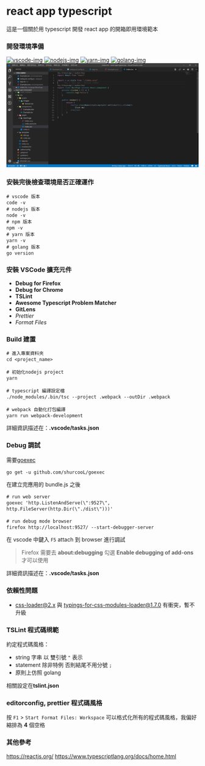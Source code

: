 # react app typescript

這是一個關於用 typescript 開發 react app 的開箱即用環境範本

### 開發環境準備

<a href="https://code.visualstudio.com">
<img src="https://user-images.githubusercontent.com/49339/32078127-102bbcfe-baa6-11e7-8ab9-b04dcad2035e.png" alt="vscode-img" width="10%"/></a>

<a href="https://nodejs.org">
<img src="https://nodejs.org/static/images/logos/nodejs-new-pantone-black.png" alt="nodejs-img" width="15%"/></a>

<a href="https://yarnpkg.com">
<img src="https://raw.githubusercontent.com/yarnpkg/assets/master/yarn-kitten-full.png" alt="yarn-img" width="15%"/></a>

<a href="https://golang.org/dl">
<img src="https://blog.golang.org/go-brand/Go-Logo/SVG/Go-Logo_Blue.svg" alt="golang-img" width="10%"/></a>
<br />

<img src="https://raw.githubusercontent.com/lightyen/react-app-typescript/master/env.png" />

### 安裝完後檢查環境是否正確運作

```shell
# vscode 版本
code -v
# nodejs 版本
node -v
# npm 版本
npm -v
# yarn 版本
yarn -v
# golang 版本
go version
```

### 安裝 VSCode 擴充元件

- **Debug for Firefox**
- **Debug for Chrome**
- **TSLint**
- **Awesome Typescript Problem Matcher**
- **GitLens**
- _Prettier_
- _Format Files_

### Build 建置

```shell
# 進入專案資料夾
cd <project_name>

# 初始化nodejs project
yarn

# typescript 編譯設定檔
./node_modules/.bin/tsc --project .webpack --outDir .webpack

# webpack 自動化打包編譯
yarn run webpack-development
```

詳細資訊描述在：**.vscode/tasks.json**

### Debug 調試

需要[goexec](https://github.com/shurcooL/goexec)

```shell
go get -u github.com/shurcooL/goexec
```

在建立完應用的 bundle.js 之後

```shell
# run web server
goexec 'http.ListenAndServe(\":9527\", http.FileServer(http.Dir(\"./dist\")))'

# run debug mode browser
firefox http://localhost:9527/ --start-debugger-server
```

在 vscode 中鍵入 `F5` attach 到 browser 進行調試

> Firefox 需要去 **about:debugging** 勾選 **Enable debugging of add-ons** 才可以使用

詳細資訊描述在：**.vscode/tasks.json**

### 依賴性問題

- css-loader@2.x 與 typings-for-css-modules-loader@1.7.0 有衝突，暫不升級

### TSLint 程式碼規範

約定程式碼風格：

- string 字串 以 雙引號 `"` 表示
- statement 除非特例 否則結尾不用分號 `;`
- 原則上仿照 golang

相關設定在**tslint.json**

### editorconfig, prettier 程式碼風格

按 `F1` > `Start Format Files: Workspace` 可以格式化所有的程式碼風格，我偏好縮排為 **4** 個空格

### 其他參考

https://reactjs.org/
https://www.typescriptlang.org/docs/home.html

